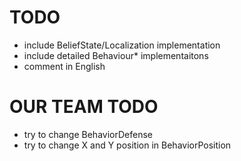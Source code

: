 # TODO

- include BeliefState/Localization implementation
- include detailed Behaviour\* implementaitons
- comment in English


# OUR TEAM TODO
- try to change BehaviorDefense
- try to change X and Y position in BehaviorPosition
